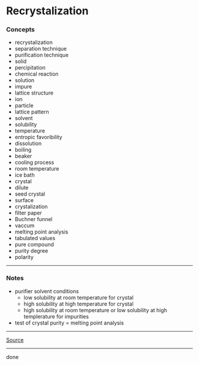 # Recrystalization

### Concepts

- recrystalization
- separation technique
- purification technique
- solid
- percipitation
- chemical reaction
- solution
- impure
- lattice structure
- ion
- particle
- lattice pattern
- solvent
- solubility
- temperature
- entropic favoribility
- dissolution
- boiling
- beaker
- cooling process
- room temperature
- ice bath
- crystal
- dilute
- seed crystal
- surface
- crystalization
- filter paper
- Buchner funnel
- vaccum
- melting point analysis
- tabulated values
- pure compound
- purity degree
- polarity

---

### Notes

- purifier solvent conditions
    - low solubility at room temperature for crystal
    - high solubility at high temperature for crystal
    - high solubility at room temperature or low solubility at high templerature for impurities
- test of crystal purity = melting point analysis

---

[Source](https://youtu.be/04HWovMzkAk)

---

done